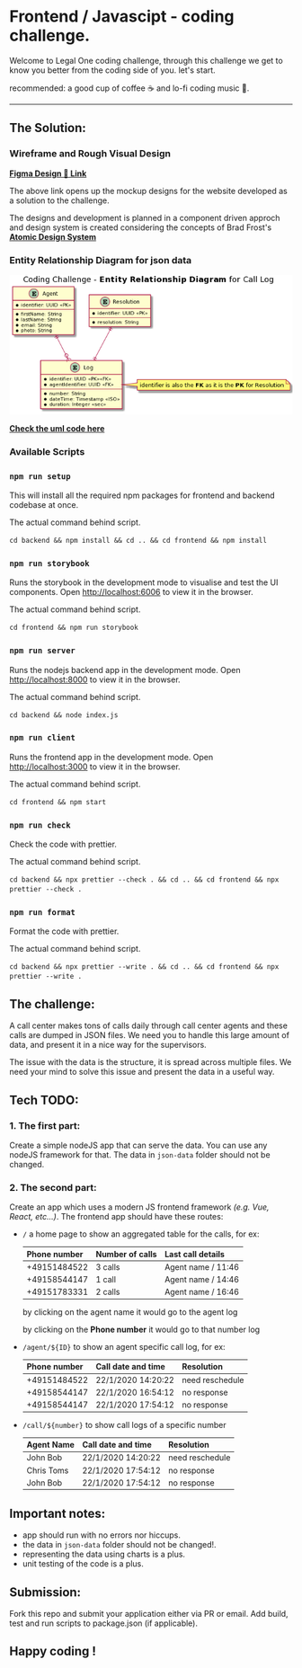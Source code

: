 # Frontend / Javascipt - coding challenge.

Welcome to Legal One coding challenge, through this challenge we get to know you better from the coding side of you. let's start.

recommended: a good cup of coffee ☕ and lo-fi coding music 🎵.

---

## The Solution:

### Wireframe and Rough Visual Design

[**Figma Design 🎨 Link**](https://www.figma.com/file/fnRgIBVpHLpd8zitLdwH3v/Legal-One-Challenge?node-id=0%3A1)

The above link opens up the mockup designs for the website developed as a solution to the challenge.

The designs and development is planned in a component driven approch and design system is created considering the concepts of Brad Frost's [**Atomic Design System**](https://atomicdesign.bradfrost.com/)

### Entity Relationship Diagram for json data

![entity_relationship_diagram.png](entity_relationship_diagram.png)

[**Check the uml code here**](entity_relationship_diagram.plantuml)

### Available Scripts

### `npm run setup`

This will install all the required npm packages for frontend and backend codebase at once.

The actual command behind script.

`cd backend && npm install && cd .. && cd frontend && npm install`

### `npm run storybook`

Runs the storybook in the development mode to visualise and test the UI components.
Open [http://localhost:6006](http://localhost:3000) to view it in the browser.

The actual command behind script.

`cd frontend && npm run storybook`

### `npm run server`

Runs the nodejs backend app in the development mode.
Open [http://localhost:8000](http://localhost:3000) to view it in the browser.

The actual command behind script.

`cd backend && node index.js`

### `npm run client`

Runs the frontend app in the development mode.
Open [http://localhost:3000](http://localhost:3000) to view it in the browser.

The actual command behind script.

`cd frontend && npm start`

### `npm run check`

Check the code with prettier.

The actual command behind script.

`cd backend && npx prettier --check . && cd .. && cd frontend && npx prettier --check .`

### `npm run format`

Format the code with prettier.

The actual command behind script.

`cd backend && npx prettier --write . && cd .. && cd frontend && npx prettier --write .`

## The challenge:

A call center makes tons of calls daily through call center agents and these calls are dumped in JSON files. We need you to handle this large amount of data, and present it in a nice way for the supervisors.

The issue with the data is the structure, it is spread across multiple files. We need your mind to solve this issue and present the data in a useful way.

## Tech TODO:

### 1. The first part:

Create a simple nodeJS app that can serve the data. You can use any nodeJS framework for that. The data in `json-data` folder should not be changed.

### 2. The second part:

Create an app which uses a modern JS frontend framework _(e.g. Vue, React, etc...)_. The frontend app should have these routes:

- `/` a home page to show an aggregated table for the calls, for ex:

  | Phone number | Number of calls | Last call details  |
  | ------------ | --------------- | ------------------ |
  | +49151484522 | 3 calls         | Agent name / 11:46 |
  | +49158544147 | 1 call          | Agent name / 14:46 |
  | +49151783331 | 2 calls         | Agent name / 16:46 |

  by clicking on the agent name it would go to the agent log

  by clicking on the **Phone number** it would go to that number log

- `/agent/${ID}` to show an agent specific call log, for ex:

  | Phone number | Call date and time | Resolution      |
  | ------------ | ------------------ | --------------- |
  | +49151484522 | 22/1/2020 14:20:22 | need reschedule |
  | +49158544147 | 22/1/2020 16:54:12 | no response     |
  | +49158544147 | 22/1/2020 17:54:12 | no response     |

- `/call/${number}` to show call logs of a specific number

  | Agent Name | Call date and time | Resolution      |
  | ---------- | ------------------ | --------------- |
  | John Bob   | 22/1/2020 14:20:22 | need reschedule |
  | Chris Toms | 22/1/2020 17:54:12 | no response     |
  | John Bob   | 22/1/2020 17:54:12 | no response     |

## Important notes:

- app should run with no errors nor hiccups.
- the data in `json-data` folder should not be changed!.
- representing the data using charts is a plus.
- unit testing of the code is a plus.

## Submission:

Fork this repo and submit your application either via PR or email. Add build, test and run scripts to package.json (if applicable).

## Happy coding !
